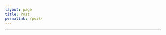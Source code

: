 ```yaml
---
layout: page
title: Post
permalink: /post/
---
```


---

<div id="editor">

</div>

<link rel="stylesheet" href="{{ base.url | prepend: site.url }}/assets/toastui/toastui-editor.min.css">
<script src="{{ base.url | prepend: site.url }}/assets/toastui/toastui-editor-all.min.js"></script>

<script>
    document.addEventListener("DOMContentLoaded", function() {
        const Editor = toastui.Editor;

        const editor = new Editor({
            el: document.querySelector("#editor"),
            height:"600px",
            initialEditType: "markdown",
            previewStyle: "vertical"
        });
    });
    
</script>


<!--
This is the base Jekyll theme. You can find out more info about customizing your Jekyll theme, as well as basic Jekyll usage documentation at [jekyllrb.com](https://jekyllrb.com/)

You can find the source code for Minima at GitHub:
[jekyll][jekyll-organization] /
[minima](https://github.com/jekyll/minima)

You can find the source code for Jekyll at GitHub:
[jekyll][jekyll-organization] /
[jekyll](https://github.com/jekyll/jekyll)


[jekyll-organization]: https://github.com/jekyll
-->